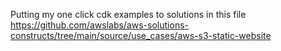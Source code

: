 Putting my one click cdk examples to solutions in this file 
https://github.com/awslabs/aws-solutions-constructs/tree/main/source/use_cases/aws-s3-static-website
